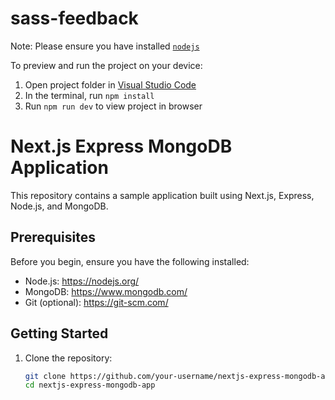 
  # sass-feedback

  Note: Please ensure you have installed <code><a href="https://nodejs.org/en/download/">nodejs</a></code>

  To preview and run the project on your device:
  1) Open project folder in <a href="https://code.visualstudio.com/download">Visual Studio Code</a>
  2) In the terminal, run `npm install`
  3) Run `npm run dev` to view project in browser
  
  # Next.js Express MongoDB Application

This repository contains a sample application built using Next.js, Express, Node.js, and MongoDB.

## Prerequisites

Before you begin, ensure you have the following installed:

- Node.js: https://nodejs.org/
- MongoDB: https://www.mongodb.com/
- Git (optional): https://git-scm.com/

## Getting Started

1. Clone the repository:

   ```bash
   git clone https://github.com/your-username/nextjs-express-mongodb-app.git
   cd nextjs-express-mongodb-app
